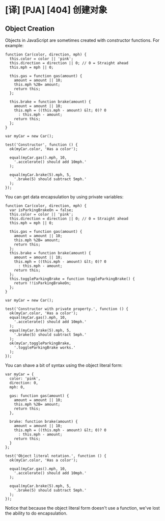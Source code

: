 # [译] [PJA] [404] 创建对象

## Object Creation

Objects in JavaScript are sometimes created with constructor functions. For example:

    function Car(color, direction, mph) {
      this.color = color || 'pink';
      this.direction = direction || 0; // 0 = Straight ahead
      this.mph = mph || 0;

      this.gas = function gas(amount) {
        amount = amount || 10;
        this.mph %2B= amount;
        return this;
      };

      this.brake = function brake(amount) {
        amount = amount || 10;
        this.mph = ((this.mph - amount) &lt; 0)? 0
          : this.mph - amount;
        return this;
      };
    }

    var myCar = new Car();

    test('Constructor', function () {
      ok(myCar.color, 'Has a color');

      equal(myCar.gas().mph, 10,
        '.accelerate() should add 10mph.'
      );

      equal(myCar.brake(5).mph, 5,
        '.brake(5) should subtract 5mph.'
      );
    });

You can get data encapsulation by using private variables:

    function Car(color, direction, mph) {
      var isParkingBrakeOn = false;
      this.color = color || 'pink';
      this.direction = direction || 0; // 0 = Straight ahead
      this.mph = mph || 0;

      this.gas = function gas(amount) {
        amount = amount || 10;
        this.mph %2B= amount;
        return this;
      };
      this.brake = function brake(amount) {
        amount = amount || 10;
        this.mph = ((this.mph - amount) &lt; 0)? 0
          : this.mph - amount;
        return this;
      };
      this.toggleParkingBrake = function toggleParkingBrake() {
        return !!isParkingBrakeOn;
      };
    }

    var myCar = new Car();

    test('Constructor with private property.', function () {
      ok(myCar.color, 'Has a color');
      equal(myCar.gas().mph, 10,
        '.accelerate() should add 10mph.'
      );
      equal(myCar.brake(5).mph, 5,
        '.brake(5) should subtract 5mph.'
      );
      ok(myCar.toggleParkingBrake,
        '.toggleParkingBrake works.'
      );
    });

You can shave a bit of syntax using the object literal form:

    var myCar = {
      color: 'pink',
      direction: 0,
      mph: 0,

      gas: function gas(amount) {
        amount = amount || 10;
        this.mph %2B= amount;
        return this;
      },

      brake: function brake(amount) {
        amount = amount || 10;
        this.mph = ((this.mph - amount) &lt; 0)? 0
          : this.mph - amount;
        return this;
      }
    };

    test('Object literal notation.', function () {
      ok(myCar.color, 'Has a color');

      equal(myCar.gas().mph, 10,
        '.accelerate() should add 10mph.'
      );

      equal(myCar.brake(5).mph, 5,
        '.brake(5) should subtract 5mph.'
      );
    });

Notice that because the object literal form doesn't use a function, we've lost the ability to do encapsulation.
